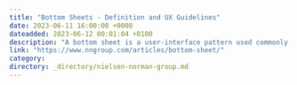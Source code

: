 ```yaml
---
title: "Bottom Sheets - Definition and UX Guidelines"
date: 2023-06-11 16:00:00 +0000
dateadded: 2023-06-12 00:01:04 +0100
description: "A bottom sheet is a user-interface pattern used commonly in mobile apps for providing contextual details or controls in the lower area of the screen."
link: "https://www.nngroup.com/articles/bottom-sheet/"
category:
directory: _directory/nielsen-norman-group.md
---
```

